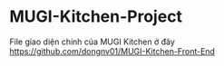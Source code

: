 # MUGI-Kitchen-Project
File giao diện chính của MUGI Kitchen ở đây https://github.com/dongnv01/MUGI-Kitchen-Front-End
